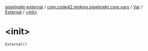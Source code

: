 [pipelinekt-external](../../../index.md) / [com.code42.jenkins.pipelinekt.core.vars](../../index.md) / [Var](../index.md) / [External](index.md) / [&lt;init&gt;](./-init-.md)

# &lt;init&gt;

`External()`